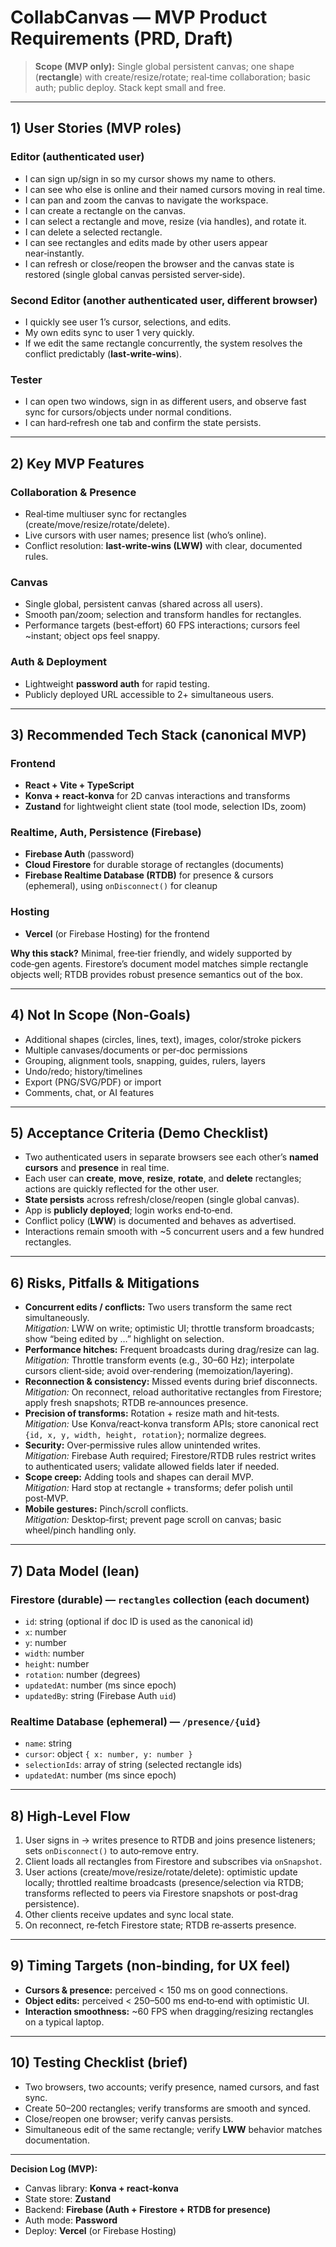 # CollabCanvas — MVP Product Requirements (PRD, Draft)

> **Scope (MVP only):** Single global persistent canvas; one shape (**rectangle**) with create/resize/rotate; real‑time collaboration; basic auth; public deploy. Stack kept small and free.

---

## 1) User Stories (MVP roles)

### Editor (authenticated user)

- I can sign up/sign in so my cursor shows my name to others.
- I can see who else is online and their named cursors moving in real time.
- I can pan and zoom the canvas to navigate the workspace.
- I can create a rectangle on the canvas.
- I can select a rectangle and move, resize (via handles), and rotate it.
- I can delete a selected rectangle.
- I can see rectangles and edits made by other users appear near‑instantly.
- I can refresh or close/reopen the browser and the canvas state is restored (single global canvas persisted server‑side).

### Second Editor (another authenticated user, different browser)

- I quickly see user 1’s cursor, selections, and edits.
- My own edits sync to user 1 very quickly.
- If we edit the same rectangle concurrently, the system resolves the conflict predictably (**last‑write‑wins**).

### Tester

- I can open two windows, sign in as different users, and observe fast sync for cursors/objects under normal conditions.
- I can hard‑refresh one tab and confirm the state persists.

---

## 2) Key MVP Features

### Collaboration & Presence

- Real‑time multiuser sync for rectangles (create/move/resize/rotate/delete).
- Live cursors with user names; presence list (who’s online).
- Conflict resolution: **last‑write‑wins (LWW)** with clear, documented rules.

### Canvas

- Single global, persistent canvas (shared across all users).
- Smooth pan/zoom; selection and transform handles for rectangles.
- Performance targets (best‑effort) 60 FPS interactions; cursors feel ~instant; object ops feel snappy.

### Auth & Deployment

- Lightweight **password auth** for rapid testing.
- Publicly deployed URL accessible to 2+ simultaneous users.

---

## 3) Recommended Tech Stack (canonical MVP)

### Frontend

- **React + Vite + TypeScript**
- **Konva + react‑konva** for 2D canvas interactions and transforms
- **Zustand** for lightweight client state (tool mode, selection IDs, zoom)

### Realtime, Auth, Persistence (Firebase)

- **Firebase Auth** (password)
- **Cloud Firestore** for durable storage of rectangles (documents)
- **Firebase Realtime Database (RTDB)** for presence & cursors (ephemeral), using `onDisconnect()` for cleanup

### Hosting

- **Vercel** (or Firebase Hosting) for the frontend

**Why this stack?** Minimal, free‑tier friendly, and widely supported by code‑gen agents. Firestore’s document model matches simple rectangle objects well; RTDB provides robust presence semantics out of the box.

---

## 4) Not In Scope (Non‑Goals)

- Additional shapes (circles, lines, text), images, color/stroke pickers
- Multiple canvases/documents or per‑doc permissions
- Grouping, alignment tools, snapping, guides, rulers, layers
- Undo/redo; history/timelines
- Export (PNG/SVG/PDF) or import
- Comments, chat, or AI features

---

## 5) Acceptance Criteria (Demo Checklist)

- Two authenticated users in separate browsers see each other’s **named cursors** and **presence** in real time.
- Each user can **create**, **move**, **resize**, **rotate**, and **delete** rectangles; actions are quickly reflected for the other user.
- **State persists** across refresh/close/reopen (single global canvas).
- App is **publicly deployed**; login works end‑to‑end.
- Conflict policy (**LWW**) is documented and behaves as advertised.
- Interactions remain smooth with ~5 concurrent users and a few hundred rectangles.

---

## 6) Risks, Pitfalls & Mitigations

- **Concurrent edits / conflicts:** Two users transform the same rect simultaneously.\
  *Mitigation:* LWW on write; optimistic UI; throttle transform broadcasts; show “being edited by …” highlight on selection.
- **Performance hitches:** Frequent broadcasts during drag/resize can lag.\
  *Mitigation:* Throttle transform events (e.g., 30–60 Hz); interpolate cursors client‑side; avoid over‑rendering (memoization/layering).
- **Reconnection & consistency:** Missed events during brief disconnects.\
  *Mitigation:* On reconnect, reload authoritative rectangles from Firestore; apply fresh snapshots; RTDB re‑announces presence.
- **Precision of transforms:** Rotation + resize math and hit‑tests.\
  *Mitigation:* Use Konva/react‑konva transform APIs; store canonical rect `{id, x, y, width, height, rotation}`; normalize degrees.
- **Security:** Over‑permissive rules allow unintended writes.\
  *Mitigation:* Firebase Auth required; Firestore/RTDB rules restrict writes to authenticated users; validate allowed fields later if needed.
- **Scope creep:** Adding tools and shapes can derail MVP.\
  *Mitigation:* Hard stop at rectangle + transforms; defer polish until post‑MVP.
- **Mobile gestures:** Pinch/scroll conflicts.\
  *Mitigation:* Desktop‑first; prevent page scroll on canvas; basic wheel/pinch handling only.

---

## 7) Data Model (lean)

### Firestore (durable) — `rectangles` collection (each document)

- `id`: string (optional if doc ID is used as the canonical id)
- `x`: number
- `y`: number
- `width`: number
- `height`: number
- `rotation`: number (degrees)
- `updatedAt`: number (ms since epoch)
- `updatedBy`: string (Firebase Auth `uid`)

### Realtime Database (ephemeral) — `/presence/{uid}`

- `name`: string
- `cursor`: object `{ x: number, y: number }`
- `selectionIds`: array of string (selected rectangle ids)
- `updatedAt`: number (ms since epoch)

---

## 8) High‑Level Flow

1. User signs in → writes presence to RTDB and joins presence listeners; sets `onDisconnect()` to auto‑remove entry.
2. Client loads all rectangles from Firestore and subscribes via `onSnapshot`.
3. User actions (create/move/resize/rotate/delete): optimistic update locally; throttled realtime broadcasts (presence/selection via RTDB; transforms reflected to peers via Firestore snapshots or post‑drag persistence).
4. Other clients receive updates and sync local state.
5. On reconnect, re‑fetch Firestore state; RTDB re‑asserts presence.

---

## 9) Timing Targets (non‑binding, for UX feel)

- **Cursors & presence:** perceived < 150 ms on good connections.
- **Object edits:** perceived < 250–500 ms end‑to‑end with optimistic UI.
- **Interaction smoothness:** ~60 FPS when dragging/resizing rectangles on a typical laptop.

---

## 10) Testing Checklist (brief)

- Two browsers, two accounts; verify presence, named cursors, and fast sync.
- Create 50–200 rectangles; verify transforms are smooth and synced.
- Close/reopen one browser; verify canvas persists.
- Simultaneous edit of the same rectangle; verify **LWW** behavior matches documentation.

---

**Decision Log (MVP):**

- Canvas library: **Konva + react‑konva**
- State store: **Zustand**
- Backend: **Firebase (Auth + Firestore + RTDB for presence)**
- Auth mode: **Password**
- Deploy: **Vercel** (or Firebase Hosting)


